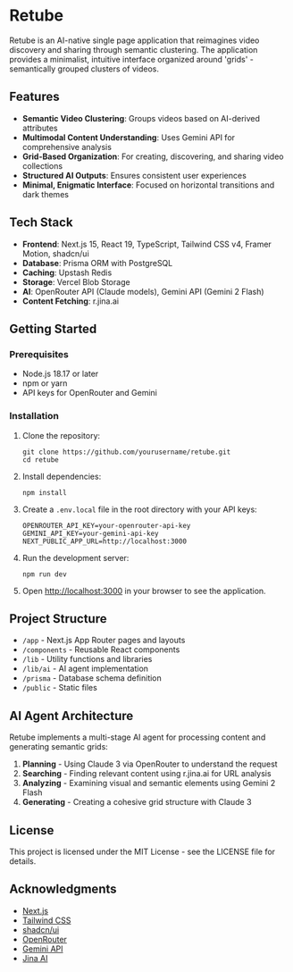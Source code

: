# Retube

Retube is an AI-native single page application that reimagines video discovery and sharing through semantic clustering. The application provides a minimalist, intuitive interface organized around 'grids' - semantically grouped clusters of videos.

## Features

- **Semantic Video Clustering**: Groups videos based on AI-derived attributes
- **Multimodal Content Understanding**: Uses Gemini API for comprehensive analysis
- **Grid-Based Organization**: For creating, discovering, and sharing video collections
- **Structured AI Outputs**: Ensures consistent user experiences
- **Minimal, Enigmatic Interface**: Focused on horizontal transitions and dark themes

## Tech Stack

- **Frontend**: Next.js 15, React 19, TypeScript, Tailwind CSS v4, Framer Motion, shadcn/ui
- **Database**: Prisma ORM with PostgreSQL
- **Caching**: Upstash Redis
- **Storage**: Vercel Blob Storage
- **AI**: OpenRouter API (Claude models), Gemini API (Gemini 2 Flash)
- **Content Fetching**: r.jina.ai

## Getting Started

### Prerequisites

- Node.js 18.17 or later
- npm or yarn
- API keys for OpenRouter and Gemini

### Installation

1. Clone the repository:
   ```
   git clone https://github.com/yourusername/retube.git
   cd retube
   ```

2. Install dependencies:
   ```
   npm install
   ```

3. Create a `.env.local` file in the root directory with your API keys:
   ```
   OPENROUTER_API_KEY=your-openrouter-api-key
   GEMINI_API_KEY=your-gemini-api-key
   NEXT_PUBLIC_APP_URL=http://localhost:3000
   ```

4. Run the development server:
   ```
   npm run dev
   ```

5. Open [http://localhost:3000](http://localhost:3000) in your browser to see the application.

## Project Structure

- `/app` - Next.js App Router pages and layouts
- `/components` - Reusable React components
- `/lib` - Utility functions and libraries
- `/lib/ai` - AI agent implementation
- `/prisma` - Database schema definition
- `/public` - Static files

## AI Agent Architecture

Retube implements a multi-stage AI agent for processing content and generating semantic grids:

1. **Planning** - Using Claude 3 via OpenRouter to understand the request
2. **Searching** - Finding relevant content using r.jina.ai for URL analysis
3. **Analyzing** - Examining visual and semantic elements using Gemini 2 Flash
4. **Generating** - Creating a cohesive grid structure with Claude 3

## License

This project is licensed under the MIT License - see the LICENSE file for details.

## Acknowledgments

- [Next.js](https://nextjs.org/)
- [Tailwind CSS](https://tailwindcss.com/)
- [shadcn/ui](https://ui.shadcn.com/)
- [OpenRouter](https://openrouter.ai/)
- [Gemini API](https://ai.google.dev/)
- [Jina AI](https://jina.ai/)
